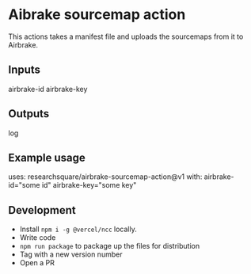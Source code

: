 # Aibrake sourcemap action

This actions takes a manifest file and uploads the
sourcemaps from it to Airbrake.

## Inputs
airbrake-id
airbrake-key

## Outputs
log

## Example usage
uses: researchsquare/airbrake-sourcemap-action@v1
with:
    airbrake-id="some id"
    airbrake-key="some key"

## Development
 - Install `npm i -g @vercel/ncc` locally.
 - Write code
 - `npm run package` to package up the files for distribution
 - Tag with a new version number
 - Open a PR

